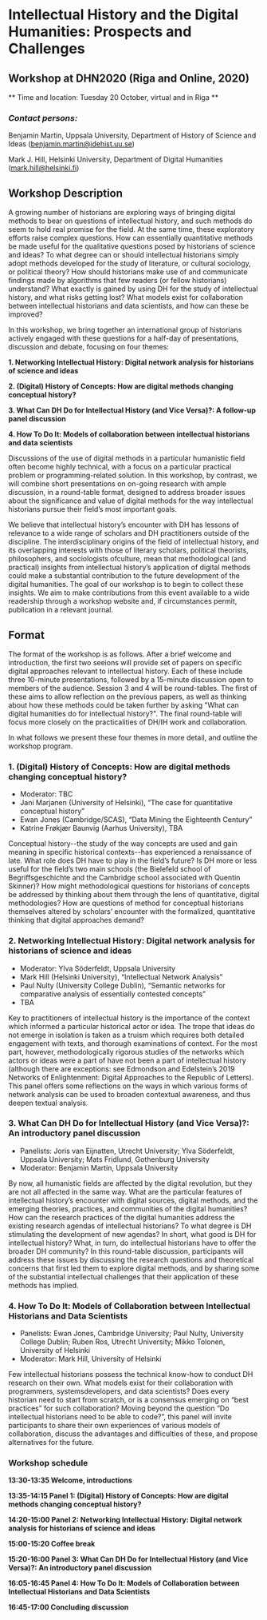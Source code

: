 # Intellectual History and the Digital Humanities: Prospects and Challenges #
## Workshop at DHN2020 (Riga and Online, 2020) ##

** Time and location: Tuesday 20 October, virtual and in Riga **

### _Contact persons:_ ###
Benjamin Martin, Uppsala University, Department of History of Science and Ideas (benjamin.martin@idehist.uu.se)

Mark J. Hill, Helsinki University, Department of Digital Humanities (mark.hill@helsinki.fi)

## Workshop Description ##

A growing number of historians are exploring ways of bringing digital methods to bear on questions of intellectual history, and such methods do seem to hold real promise for the field. At the same time, these exploratory efforts raise complex questions. How can essentially quantitative methods be made useful for the qualitative questions posed by historians of science and ideas? To what degree can or should intellectual historians simply adopt methods developed for the study of literature, or cultural sociology, or political theory? How should historians make use of and communicate findings made by algorithms that few readers (or fellow historians) understand? What exactly is gained by using DH for the study of intellectual history, and what risks getting lost? What models exist for collaboration between intellectual historians and data scientists, and how can these be improved?

In this workshop, we bring together an international group of historians actively engaged with these questions for a half-day of presentations, discussion and debate, focusing on four themes:

**1. Networking Intellectual History: Digital network analysis for historians of science and ideas**

**2. (Digital) History of Concepts: How are digital methods changing conceptual history?**

**3. What Can DH Do for Intellectual History (and Vice Versa)?: A follow-up panel discussion**

**4. How To Do It: Models of collaboration between intellectual historians and data scientists**

Discussions of the use of digital methods in a particular humanistic field often become highly technical, with a focus on a particular practical problem or programming-related solution. In this workshop, by contrast, we will combine short presentations on on-going research with ample discussion, in a round-table format, designed to address broader issues about the significance and value of digital methods for the way intellectual historians pursue their field’s most important goals. 

We believe that intellectual history’s encounter with DH has lessons of relevance to a wide range of scholars and DH practitioners outside of the discipline. The interdisciplinary origins of the field of intellectual history, and its overlapping interests with those of literary scholars, political theorists, philosophers, and sociologists ofculture, mean that methodological (and practical) insights from intellectual history’s application of digital methods could make a substantial contribution to the future development of the digital humanities. The goal of our workshop is to begin to collect these insights. We aim to make contributions from this event available to a wide readership through a workshop website and, if circumstances permit, publication in a relevant journal.

## Format ##

The format of the workshop is as follows. After a brief welcome and introduction, the first two seeions will provide set of papers on specific digital approaches relevant to intellectual history. Each of these include three 10-minute presentations, followed by a 15-minute discussion open to members of the audience. Session 3 and 4 will be round-tables. The first of these aims to allow reflection on the previous papers, as well as thinking about how these methods could be taken further by asking "What can digital humanities do for intellectual history?". The final round-table will focus more closely on the practicalities of DH/IH work and collaboration.

In what follows we present these four themes in more detail, and outline the workshop program.

### 1. (Digital) History of Concepts: How are digital methods changing conceptual history? ###

- Moderator: TBC
- Jani Marjanen (University of Helsinki), “The case for quantitative conceptual history”
- Ewan Jones (Cambridge/SCAS), “Data Mining the Eighteenth Century”
- Katrine Frøkjær Baunvig (Aarhus University), TBA

Conceptual history--the study of the way concepts are used and gain meaning in specific historical contexts--has experienced a renaissance of late. What role does DH have to play in the field’s future? Is DH more or less useful for the field’s two main schools (the Bielefeld school of Begriffsgeschichte and the Cambridge school associated with Quentin Skinner)? How might methodological questions for historians of concepts be addressed by thinking about them through the lens of quantitative, digital methodologies? How are questions of method for conceptual historians themselves altered by scholars’ encounter with the formalized, quantitative thinking that digital approaches demand?

### 2. Networking Intellectual History: Digital network analysis for historians of science and ideas ###

- Moderator: Ylva Söderfeldt, Uppsala University
- Mark Hill (Helsinki University), “Intellectual Network Analysis”
- Paul Nulty (University College Dublin), “Semantic networks for comparative analysis of essentially contested concepts”
- TBA

Key to practitioners of intellectual history is the importance of the context which informed a particular historical actor or idea. The trope that ideas do not emerge in isolation is taken as a truism which requires both detailed engagement with texts, and thorough examinations of context. For the most part, however, methodologically rigorous studies of the networks which actors or ideas were a part of have not been a part of intellectual history (although there are exceptions: see Edmondson and Edelstein’s 2019 Networks of Enlightenment: Digital Approaches to the Republic of Letters). This panel offers some reflections on the ways in which various forms of network analysis can be used to broaden contextual awareness, and thus deepen textual analysis.

### 3. What Can DH Do for Intellectual History (and Vice Versa)?: An introductory panel discussion ###

- Panelists: Joris van Eijnatten, Utrecht University; Ylva Söderfeldt, Uppsala University; Mats Fridlund, Gothenburg University 
- Moderator: Benjamin Martin, Uppsala University

By now, all humanistic fields are affected by the digital revolution, but they are not all affected in the same way. What are the particular features of intellectual history’s encounter with digital sources, digital methods, and the emerging theories, practices, and communities of the digital humanities? How can the research practices of the digital humanities address the existing research agendas of intellectual historians? To what degree is DH stimulating the development of new agendas? In short, what good is DH for intellectual history? What, in turn, do intellectual historians have to offer the broader DH community? In this round-table discussion, participants will address these issues by discussing the research questions and theoretical concerns that first led them to explore digital methods, and by sharing some of the substantial intellectual challenges that their application of these methods has implied.

### 4. How To Do It: Models of Collaboration between Intellectual Historians and Data Scientists ###

- Panelists: Ewan Jones, Cambridge University; Paul Nulty, University College Dublin; Ruben Ros, Utrecht University; Mikko Tolonen, University of Helsinki
- Moderator: Mark Hill, University of Helsinki

Few intellectual historians possess the technical know-how to conduct DH research on their own. What models exist for their collaboration with programmers, systemsdevelopers, and data scientists? Does every historian need to start from scratch, or is a consensus emerging on “best practices” for such collaboration? Moving beyond the question “Do intellectual historians need to be able to code?”, this panel will invite participants to share their own experiences of various models of collaboration, discuss the advantages and difficulties of these, and propose alternatives for the future.

### Workshop schedule ###

**13:30-13:35        Welcome, introductions**

**13:35-14:15        Panel 1: (Digital) History of Concepts: How are digital methods changing conceptual history?**

**14:20-15:00        Panel 2: Networking Intellectual History: Digital network analysis for historians of science and ideas**

**15:00-15:20        Coffee break**

**15:20-16:00        Panel 3: What Can DH Do for Intellectual History (and Vice Versa)?: An introductory panel discussion**

**16:05-16:45        Panel 4: How To Do It: Models of Collaboration between Intellectual Historians and Data Scientists**

**16:45-17:00        Concluding discussion**
